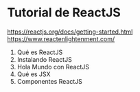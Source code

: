 # Tutorial de ReactJS
https://reactjs.org/docs/getting-started.html
https://www.reactenlightenment.com/


1. Qué es ReactJS
2. Instalando ReactJS
3. Hola Mundo con ReactJS
4. Qué es JSX
5. Componentes ReactJS
